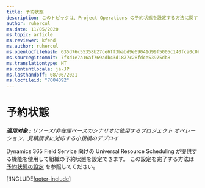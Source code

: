 ```yaml
---
title: 予約状態
description: このトピックは、Project Operations の予約状態を設定する方法に関する情報へのリンクを提供します。
author: ruhercul
ms.date: 11/05/2020
ms.topic: article
ms.reviewer: kfend
ms.author: ruhercul
ms.openlocfilehash: 635d76c55358b27ce6ff3babd9e69041d99f5005c140fca0c0bc28d7210ad168
ms.sourcegitcommit: 7f8d1e7a16af769adb43d1877c28fdce53975db8
ms.translationtype: HT
ms.contentlocale: ja-JP
ms.lasthandoff: 08/06/2021
ms.locfileid: "7004092"
---
```

# <a name="booking-statuses"></a>予約状態

_**適用対象 :** リソース/非在庫ベースのシナリオに使用するプロジェクト オペレーション、見積請求に対応する小規模のデプロイ_

Dynamics 365 Field Service 向けの Universal Resource Scheduling が提供する機能を使用して組織の予約状態を設定できます。 この設定を完了する方法は [予約状態の設定](/dynamics365/field-service/set-up-booking-statuses) を参照してください。


[!INCLUDE[footer-include](../includes/footer-banner.md)]